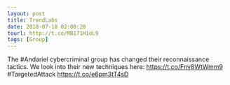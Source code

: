 ```yaml
---
layout: post
title: TrendLabs
date: 2018-07-18 02:00:20
tourl: http://t.co/MB171H1oL9
tags: [Group]
---
```

The #Andariel cybercriminal group has changed their reconnaissance tactics. We look into their new techniques here: https://t.co/Fnv8WtWmm9 #TargetedAttack https://t.co/e6pm3tT4sD